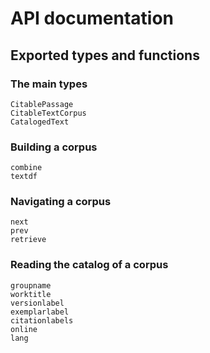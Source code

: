# API documentation


## Exported types and functions


### The main types

```@docs
CitablePassage
CitableTextCorpus
CatalogedText
```

### Building a corpus


```@docs
combine
textdf
```


### Navigating a corpus

```@docs
next
prev
retrieve
```

### Reading the catalog of a corpus

```@docs
groupname
worktitle
versionlabel
exemplarlabel
citationlabels
online
lang
```



  
